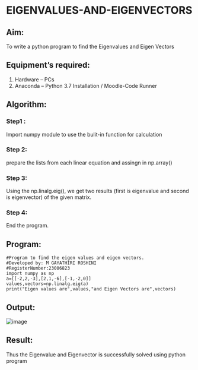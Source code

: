 # EIGENVALUES-AND-EIGENVECTORS
## Aim:
To write a python program to find the Eigenvalues and Eigen Vectors
## Equipment’s required:
1. 	Hardware – PCs
2. 	Anaconda – Python 3.7 Installation / Moodle-Code Runner
## Algorithm:
### Step1 : 
Import numpy module to use the bulit-in function for calculation 
### Step 2: 
prepare the lists from each linear equation and assingn in np.array()
### Step 3:
Using the np.linalg.eig(),  we get two results (first is eigenvalue and second is eigenvector) of the given matrix.
### Step 4: 
End the program.
## Program:
  ```
  #Program to find the eigen values and eigen vectors.
#Developed by: M GAYATHIRI ROSHINI
#RegisterNumber:23006823
import numpy as np
a=[[-2,2,-3],[2,1,-6],[-1,-2,0]]
values,vectors=np.linalg.eig(a)
print("Eigen values are",values,"and Eigen Vectors are",vectors)
  ```
## Output:
![image](https://github.com/23006823/EIGENVALUES-AND-EIGENVECTORS/assets/138971409/d902b64a-69e3-4245-b2ab-646963ccd55a)

## Result:
Thus the Eigenvalue and Eigenvector is successfully solved using python program

